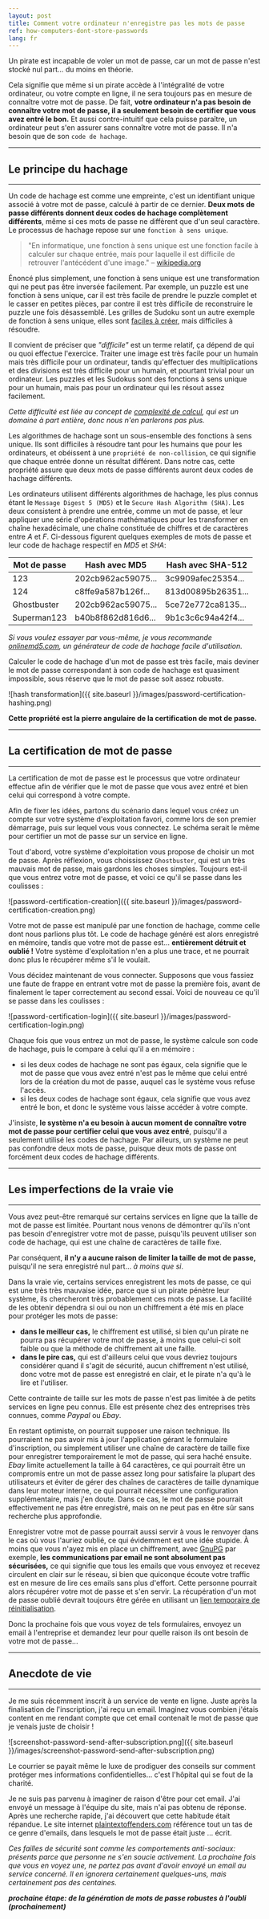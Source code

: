 ```yaml
---
layout: post
title: Comment votre ordinateur n'enregistre pas les mots de passe
ref: how-computers-dont-store-passwords
lang: fr
---
```


Un pirate est incapable de voler un mot de passe, car un mot de passe n'est stocké nul part... du moins en théorie.

Cela signifie que même si un pirate accède à l'intégralité de votre ordinateur, ou votre compte en ligne, il ne sera toujours pas en mesure de connaître votre mot de passe. De fait, **votre ordinateur n'a pas besoin de connaître votre mot de passe, il a seulement besoin de certifier que vous avez entré le bon.** Et aussi contre-intuitif que cela puisse paraître, un ordinateur peut s'en assurer sans connaître votre mot de passe. Il n'a besoin que de son `code de hachage`.

---

## Le principe du hachage

---

Un code de hachage est comme une empreinte, c'est un identifiant unique associé à votre mot de passe, calculé à partir de ce dernier. **Deux mots de passe différents donnent deux codes de hachage complètement différents**, même si ces mots de passe ne diffèrent que d'un seul caractère. Le processus de hachage repose sur une `fonction à sens unique`.

> "En informatique, une fonction à sens unique est une fonction facile à calculer sur chaque entrée, mais pour laquelle il est difficile de retrouver l'antécédent d'une image."
– [wikipedia.org](https://fr.wikipedia.org/wiki/Fonction_%C3%A0_sens_unique)

Énoncé plus simplement, une fonction à sens unique est une transformation qui ne peut pas être inversée facilement. Par exemple, un puzzle est une fonction à sens unique, car il est très facile de prendre le puzzle complet et le casser en petites pièces, par contre il est très difficile de reconstruire le puzzle une fois désassemblé. Les grilles de Sudoku sont un autre exemple de fonction à sens unique, elles sont [faciles à créer](http://www.wikihow.com/Create-a-Sudoku), mais difficiles à résoudre.

Il convient de préciser que *"difficile"* est un terme relatif, ça dépend de qui ou quoi effectue l'exercice. Traiter une image est très facile pour un humain mais très difficile pour un ordinateur, tandis qu'effectuer des multiplications et des divisions est très difficile pour un humain, et pourtant trivial pour un ordinateur. Les puzzles et les Sudokus sont des fonctions à sens unique pour un humain, mais pas pour un ordinateur qui les résout assez facilement.

*Cette difficulté est liée au concept de [complexité de calcul](https://fr.wikipedia.org/wiki/Th%C3%A9orie_de_la_complexit%C3%A9_(informatique_th%C3%A9orique)), qui est un domaine à part entière, donc nous n'en parlerons pas plus.*

Les algorithmes de hachage sont un sous-ensemble des fonctions à sens unique. Ils sont difficiles à résoudre tant pour les humains que pour les ordinateurs, et obéissent à une `propriété de non-collision`, ce qui signifie que chaque entrée donne un résultat différent. Dans notre cas, cette propriété assure que deux mots de passe différents auront deux codes de hachage différents.

Les ordinateurs utilisent différents algorithmes de hachage, les plus connus étant le `Message Digest 5 (MD5)` et le `Secure Hash Algorithm (SHA)`. Les deux consistent à prendre une entrée, comme un mot de passe, et leur appliquer une série d'opérations mathématiques pour les transformer en chaîne hexadécimale, une chaîne constituée de chiffres et de caractères entre *A* et *F*. Ci-dessous figurent quelques exemples de mots de passe et leur code de hachage respectif en *MD5* et *SHA*:

| Mot de passe         | Hash avec MD5        | Hash avec SHA-512  |
| -------------------- | -------------------- | ------------------ |
| 123                  | 202cb962ac59075...   | 3c9909afec25354... |
| 124                  | c8ffe9a587b126f...   | 813d00895b26351... |
| Ghostbuster          | 202cb962ac59075...   | 5ce72e772ca8135... |
| Superman123          | b40b8f862d816d6...   | 9b1c3c6c94a42f4... |

*Si vous voulez essayer par vous-même, je vous recommande [onlinemd5.com](http://onlinemd5.com/), un générateur de code de hachage facile d'utilisation.*

Calculer le code de hachage d'un mot de passe est très facile, mais deviner le mot de passe correspondant à son code de hachage est quasiment impossible, sous réserve que le mot de passe soit assez robuste.

![hash transformation]({{ site.baseurl }}/images/password-certification-hashing.png)

**Cette propriété est la pierre angulaire de la certification de mot de passe.**

---

## La certification de mot de passe

---

La certification de mot de passe est le processus que votre ordinateur effectue afin de vérifier que le mot de passe que vous avez entré et bien celui qui correspond à votre compte.

Afin de fixer les idées, partons du scénario dans lequel vous créez un compte sur votre système d'exploitation favori, comme lors de son premier démarrage, puis sur lequel vous vous connectez. Le schéma serait le même pour certifier un mot de passe sur un service en ligne.

Tout d'abord, votre système d'exploitation vous propose de choisir un mot de passe. Après réflexion, vous choississez `Ghostbuster`, qui est un très mauvais mot de passe, mais gardons les choses simples. Toujours est-il que vous entrez votre mot de passe, et voici ce qu'il se passe dans les coulisses :

![password-certification-creation]({{ site.baseurl }}/images/password-certification-creation.png)

Votre mot de passe est manipulé par une fonction de hachage, comme celle dont nous parlions plus tôt. Le code de hachage généré est alors enregistré en mémoire, tandis que votre mot de passe est... **entièrement détruit et oublié !** Votre système d'exploitation n'en a plus une trace, et ne pourrait donc plus le récupérer même s'il le voulait.

Vous décidez maintenant de vous connecter. Supposons que vous fassiez une faute de frappe en entrant votre mot de passe la première fois, avant de finalement le taper correctement au second essai. Voici de nouveau ce qu'il se passe dans les coulisses :

![password-certification-login]({{ site.baseurl }}/images/password-certification-login.png)

Chaque fois que vous entrez un mot de passe, le système calcule son code de hachage, puis le compare à celui qu'il a en mémoire :

* si les deux codes de hachage ne sont pas égaux, cela signifie que le mot de passe que vous avez entré n'est pas le même que celui entré lors de la création du mot de passe, auquel cas le système vous refuse l'accès.
* si les deux codes de hachage sont égaux, cela signifie que vous avez entré le bon, et donc le système vous laisse accéder à votre compte.

J'insiste, **le système n'a eu besoin à aucun moment de connaître votre mot de passe pour certifier celui que vous avez entré**, puisqu'il a seulement utilisé les codes de hachage. Par ailleurs, un système ne peut pas confondre deux mots de passe, puisque deux mots de passe ont forcément deux codes de hachage différents.

---

## Les imperfections de la vraie vie

---

Vous avez peut-être remarqué sur certains services en ligne que la taille de mot de passe est limitée. Pourtant nous venons de démontrer qu'ils n'ont pas besoin d'enregistrer votre mot de passe, puisqu'ils peuvent utiliser son code de hachage, qui est une chaîne de caractères de taille fixe.

Par conséquent, **il n'y a aucune raison de limiter la taille de mot de passe,** puisqu'il ne sera enregistré nul part... *à moins que si*.

Dans la vraie vie, certains services enregistrent les mots de passe, ce qui est une très très mauvaise idée, parce que si un pirate pénètre leur système, ils chercheront très probablement ces mots de passe. La facilité de les obtenir dépendra si oui ou non un chiffrement a été mis en place pour protéger les mots de passe:

* **dans le meilleur cas,** le chiffrement est utilisé, si bien qu'un pirate ne pourra pas récupérer votre mot de passe, à moins que celui-ci soit faible ou que la méthode de chiffrement ait une faille.
* **dans le pire cas,** qui est d'ailleurs celui que vous devriez toujours considérer quand il s'agit de sécurité, aucun chiffrement n'est utilisé, donc votre mot de passe est enregistré en clair, et le pirate n'a qu'à le lire et l'utiliser.

Cette contrainte de taille sur les mots de passe n'est pas limitée à de petits services en ligne peu connus. Elle est présente chez des entreprises très connues, comme *Paypal* ou *Ebay*.

En restant optimiste, on pourrait supposer une raison technique. Ils pourraient ne pas avoir mis à jour l'application gérant le formulaire d'inscription, ou simplement utiliser une chaîne de caractère de taille fixe pour enregistrer temporairement le mot de passe, qui sera haché ensuite. *Ebay* limite actuellement la taille à 64 caractères, ce qui pourrait être un compromis entre un mot de passe assez long pour satisfaire la plupart des utilisateurs et éviter de gérer des chaînes de caractères de taille dynamique dans leur moteur interne, ce qui pourrait nécessiter une configuration supplémentaire, mais j'en doute. Dans ce cas, le mot de passe pourrait effectivement ne pas être enregistré, mais on ne peut pas en être sûr sans recherche plus approfondie.

Enregistrer votre mot de passe pourrait aussi servir à vous le renvoyer dans le cas où vous l'auriez oublié, ce qui évidemment est une idée stupide. À moins que vous n'ayez mis en place un chiffrement, avec [GnuPG](https://www.gnupg.org/) par exemple, **les communications par email ne sont absolument pas sécurisées,** ce qui signifie que tous les emails que vous envoyez et recevez circulent en clair sur le réseau, si bien que quiconque écoute votre traffic est en mesure de lire ces emails sans plus d'effort. Cette personne pourrait alors récupérer votre mot de passe et s'en servir. La récupération d'un mot de passe oublié devrait toujours être gérée en utilisant un [lien temporaire de réinitialisation](https://www.owasp.org/index.php/Forgot_Password_Cheat_Sheet#Step_3.29_Send_a_Token_Over_a_Side-Channel).

Donc la prochaine fois que vous voyez de tels formulaires, envoyez un email à l'entreprise et demandez leur pour quelle raison ils ont besoin de votre mot de passe...

---

## Anecdote de vie

---

Je me suis récemment inscrit à un service de vente en ligne. Juste après la finalisation de l'inscription, j'ai reçu un email. Imaginez vous combien j'étais content en me rendant compte que cet email contenait le mot de passe que je venais juste de choisir !

![screenshot-password-send-after-subscription.png]({{ site.baseurl }}/images/screenshot-password-send-after-subscription.png)

Le courrier se payait même le luxe de prodiguer des conseils sur comment protéger mes informations confidentielles... c'est l'hôpital qui se fout de la charité.

Je ne suis pas parvenu à imaginer de raison d'être pour cet email. J'ai envoyé un message à l'équipe du site, mais n'ai pas obtenu de réponse. Après une recherche rapide, j'ai découvert que cette habitude était répandue. Le site internet [plaintextoffenders.com](http://plaintextoffenders.com/) référence tout un tas de ce genre d'emails, dans lesquels le mot de passe était juste ... écrit.

*Ces failles de sécurité sont comme les comportements anti-sociaux: présents parce que personne ne s'en soucie activement. La prochaine fois que vous en voyez une, ne partez pas avant d'avoir envoyé un email au service concerné. Il en ignorera certainement quelques-uns, mais certainement pas des centaines.*

***prochaine étape: de la génération de mots de passe robustes à l'oubli (prochainement)***


